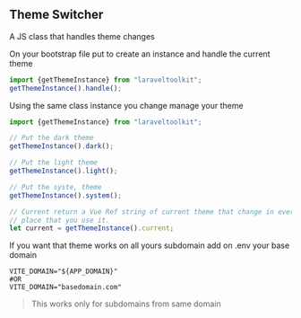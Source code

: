 ## Theme Switcher
A JS class that handles theme changes

On your bootstrap file put to create an instance and handle the current theme
```js
import {getThemeInstance} from "laraveltoolkit";
getThemeInstance().handle();
```

Using the same class instance you change manage your theme
```js
import {getThemeInstance} from "laraveltoolkit";

// Put the dark theme
getThemeInstance().dark();

// Put the light theme
getThemeInstance().light();

// Put the syste, theme
getThemeInstance().system();

// Current return a Vue Ref string of current theme that change in every
// place that you use it.
let current = getThemeInstance().current;
```

If you want that theme works on all yours subdomain add on .env your base domain
```dotenv
VITE_DOMAIN="${APP_DOMAIN}"
#OR
VITE_DOMAIN="basedomain.com"
```
> This works only for subdomains from same domain
